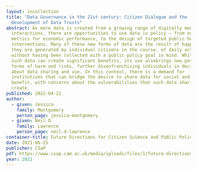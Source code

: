 ```yaml
---
layout: incollection
title: "Data Governance in the 21st century: Citizen Dialogue and the
  Development of Data Trusts"
abstract: As more data is created from a growing range of digitally mediated
  interactions, there are opportunities to use data in policy – from nowcasting
  metrics for economic performance, to the design of targeted public-health
  interventions. Many of these new forms of data are the result of happenstance;
  they are generated by individual citizens in the course. of daily activities,
  without having been collected with a public policy goal in mind. While use of
  such data can create significant benefits, its use alsobrings new potential
  forms of harm and risks, further disenfranchising individuals in decisions
  about data sharing and use. In this context, there is a demand for
  institutions that can bridge the desire to share data for social and economic
  benefit, with concerns about the vulnerabilities that such data sharing can
  create.
published: 2022-04-22
author:
  - given: Jessica
    family: Montgomery
    person_page: jessica-montgomery
  - given: Neil D.
    family: Lawrence
    person_page: neil-d-lawrence
container-title: Future Directions for Citizen Science and Public Policy
date: 2021-06-25
publisher: CSaP
pdf: https://www.csap.cam.ac.uk/media/uploads/files/1/future-directions-for-citizen-science-and-public-policy-web-v6.pdf
year: 2021
---
```

